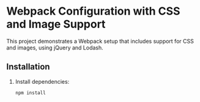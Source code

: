 # Webpack Configuration with CSS and Image Support

This project demonstrates a Webpack setup that includes support for CSS and images, using jQuery and Lodash.

## Installation

1. Install dependencies:
   ```sh
   npm install

